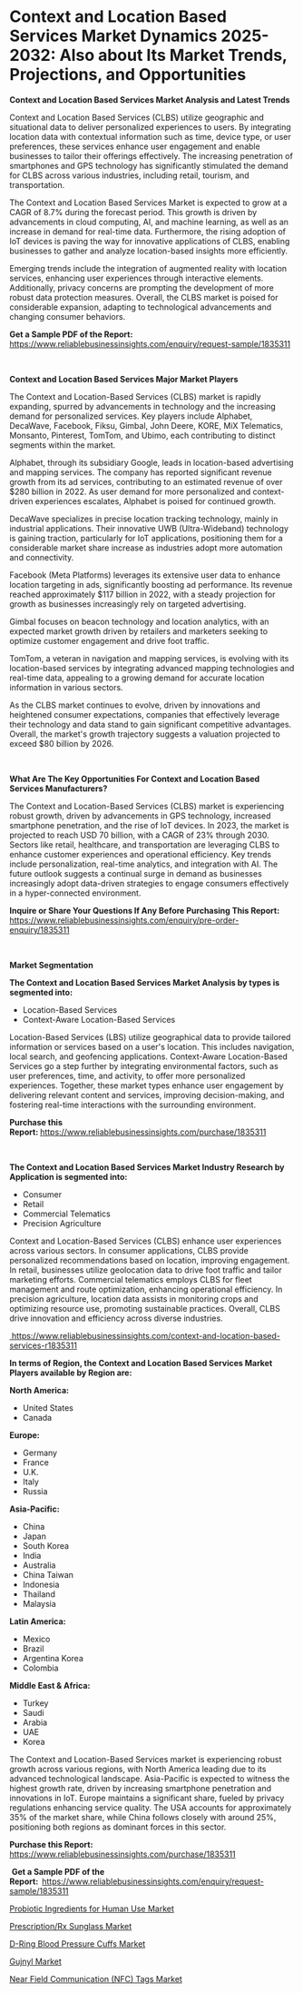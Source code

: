 <p><h1>Context and Location Based Services Market Dynamics 2025-2032: Also about Its Market Trends, Projections, and Opportunities</h1></p><p><strong>Context and Location Based Services Market Analysis and Latest Trends</strong></p>
<p><p>Context and Location Based Services (CLBS) utilize geographic and situational data to deliver personalized experiences to users. By integrating location data with contextual information such as time, device type, or user preferences, these services enhance user engagement and enable businesses to tailor their offerings effectively. The increasing penetration of smartphones and GPS technology has significantly stimulated the demand for CLBS across various industries, including retail, tourism, and transportation.</p><p>The Context and Location Based Services Market is expected to grow at a CAGR of 8.7% during the forecast period. This growth is driven by advancements in cloud computing, AI, and machine learning, as well as an increase in demand for real-time data. Furthermore, the rising adoption of IoT devices is paving the way for innovative applications of CLBS, enabling businesses to gather and analyze location-based insights more efficiently.</p><p>Emerging trends include the integration of augmented reality with location services, enhancing user experiences through interactive elements. Additionally, privacy concerns are prompting the development of more robust data protection measures. Overall, the CLBS market is poised for considerable expansion, adapting to technological advancements and changing consumer behaviors.</p></p>
<p><strong>Get a Sample PDF of the Report:&nbsp;</strong> <a href="https://www.reliablebusinessinsights.com/enquiry/request-sample/1835311?utm_campaign=1113&utm_medium=2&utm_source=Github&utm_content=ia&utm_term=26032025&utm_id=context-and-location-based-services">https://www.reliablebusinessinsights.com/enquiry/request-sample/1835311</a></p>
<p>&nbsp;</p>
<p><strong>Context and Location Based Services Major Market Players</strong></p>
<p><p>The Context and Location-Based Services (CLBS) market is rapidly expanding, spurred by advancements in technology and the increasing demand for personalized services. Key players include Alphabet, DecaWave, Facebook, Fiksu, Gimbal, John Deere, KORE, MiX Telematics, Monsanto, Pinterest, TomTom, and Ubimo, each contributing to distinct segments within the market.</p><p>Alphabet, through its subsidiary Google, leads in location-based advertising and mapping services. The company has reported significant revenue growth from its ad services, contributing to an estimated revenue of over $280 billion in 2022. As user demand for more personalized and context-driven experiences escalates, Alphabet is poised for continued growth.</p><p>DecaWave specializes in precise location tracking technology, mainly in industrial applications. Their innovative UWB (Ultra-Wideband) technology is gaining traction, particularly for IoT applications, positioning them for a considerable market share increase as industries adopt more automation and connectivity.</p><p>Facebook (Meta Platforms) leverages its extensive user data to enhance location targeting in ads, significantly boosting ad performance. Its revenue reached approximately $117 billion in 2022, with a steady projection for growth as businesses increasingly rely on targeted advertising.</p><p>Gimbal focuses on beacon technology and location analytics, with an expected market growth driven by retailers and marketers seeking to optimize customer engagement and drive foot traffic.</p><p>TomTom, a veteran in navigation and mapping services, is evolving with its location-based services by integrating advanced mapping technologies and real-time data, appealing to a growing demand for accurate location information in various sectors.</p><p>As the CLBS market continues to evolve, driven by innovations and heightened consumer expectations, companies that effectively leverage their technology and data stand to gain significant competitive advantages. Overall, the market's growth trajectory suggests a valuation projected to exceed $80 billion by 2026.</p></p>
<p>&nbsp;</p>
<p><strong>What Are The Key Opportunities For Context and Location Based Services Manufacturers?</strong></p>
<p><p>The Context and Location-Based Services (CLBS) market is experiencing robust growth, driven by advancements in GPS technology, increased smartphone penetration, and the rise of IoT devices. In 2023, the market is projected to reach USD 70 billion, with a CAGR of 23% through 2030. Sectors like retail, healthcare, and transportation are leveraging CLBS to enhance customer experiences and operational efficiency. Key trends include personalization, real-time analytics, and integration with AI. The future outlook suggests a continual surge in demand as businesses increasingly adopt data-driven strategies to engage consumers effectively in a hyper-connected environment.</p></p>
<p><strong>Inquire or Share Your Questions If Any Before Purchasing This Report:</strong> <a href="https://www.reliablebusinessinsights.com/enquiry/pre-order-enquiry/1835311?utm_campaign=1113&utm_medium=2&utm_source=Github&utm_content=ia&utm_term=26032025&utm_id=context-and-location-based-services">https://www.reliablebusinessinsights.com/enquiry/pre-order-enquiry/1835311</a></p>
<p>&nbsp;</p>
<p><strong>Market Segmentation</strong></p>
<p><strong>The Context and Location Based Services Market Analysis by types is segmented into:</strong></p>
<p><ul><li>Location-Based Services</li><li>Context-Aware Location-Based Services</li></ul></p>
<p><p>Location-Based Services (LBS) utilize geographical data to provide tailored information or services based on a user's location. This includes navigation, local search, and geofencing applications. Context-Aware Location-Based Services go a step further by integrating environmental factors, such as user preferences, time, and activity, to offer more personalized experiences. Together, these market types enhance user engagement by delivering relevant content and services, improving decision-making, and fostering real-time interactions with the surrounding environment.</p></p>
<p><strong>Purchase this Report:&nbsp;</strong><a href="https://www.reliablebusinessinsights.com/purchase/1835311?utm_campaign=1113&utm_medium=2&utm_source=Github&utm_content=ia&utm_term=26032025&utm_id=context-and-location-based-services">https://www.reliablebusinessinsights.com/purchase/1835311</a></p>
<p>&nbsp;</p>
<p><strong>The Context and Location Based Services Market Industry Research by Application is segmented into:</strong></p>
<p><ul><li>Consumer</li><li>Retail</li><li>Commercial Telematics</li><li>Precision Agriculture</li></ul></p>
<p><p>Context and Location-Based Services (CLBS) enhance user experiences across various sectors. In consumer applications, CLBS provide personalized recommendations based on location, improving engagement. In retail, businesses utilize geolocation data to drive foot traffic and tailor marketing efforts. Commercial telematics employs CLBS for fleet management and route optimization, enhancing operational efficiency. In precision agriculture, location data assists in monitoring crops and optimizing resource use, promoting sustainable practices. Overall, CLBS drive innovation and efficiency across diverse industries.</p></p>
<p><a href="https://www.reliablebusinessinsights.com/context-and-location-based-services-r1835311?utm_campaign=1113&utm_medium=2&utm_source=Github&utm_content=ia&utm_term=26032025&utm_id=context-and-location-based-services">&nbsp;https://www.reliablebusinessinsights.com/context-and-location-based-services-r1835311</a></p>
<p><strong>In terms of Region, the Context and Location Based Services Market Players available by Region are:</strong></p>
<p>
    <p> <strong> North America: </strong>
        <ul>
            <li>United States</li>
            <li>Canada</li>
        </ul>
        </p> 
    <p> <strong> Europe: </strong>
        <ul>
            <li>Germany</li>
            <li>France</li>
            <li>U.K.</li>
            <li>Italy</li>
            <li>Russia</li>
        </ul>
        </p> 
    <p> <strong> Asia-Pacific: </strong>
        <ul>
            <li>China</li>
            <li>Japan</li>
            <li>South Korea</li>
            <li>India</li>
            <li>Australia</li>
            <li>China Taiwan</li>
            <li>Indonesia</li>
            <li>Thailand</li>
            <li>Malaysia</li>
        </ul>
        </p> 
    <p> <strong> Latin America: </strong>
        <ul>
            <li>Mexico</li>
            <li>Brazil</li>
            <li>Argentina Korea</li>
            <li>Colombia</li>
        </ul>
        </p> 
    <p> <strong> Middle East & Africa: </strong>
        <ul>
            <li>Turkey</li>
            <li>Saudi</li>
            <li>Arabia</li>
            <li>UAE</li>
            <li>Korea</li>
        </ul>
    </p>
    </p>
<p><p>The Context and Location-Based Services market is experiencing robust growth across various regions, with North America leading due to its advanced technological landscape. Asia-Pacific is expected to witness the highest growth rate, driven by increasing smartphone penetration and innovations in IoT. Europe maintains a significant share, fueled by privacy regulations enhancing service quality. The USA accounts for approximately 35% of the market share, while China follows closely with around 25%, positioning both regions as dominant forces in this sector.</p></p>
<p><strong>Purchase this Report: </strong><a href="https://www.reliablebusinessinsights.com/purchase/1835311?utm_campaign=1113&utm_medium=2&utm_source=Github&utm_content=ia&utm_term=26032025&utm_id=context-and-location-based-services">https://www.reliablebusinessinsights.com/purchase/1835311</a></p>
<p>&nbsp;<strong>Get a Sample PDF of the Report:&nbsp;&nbsp;</strong><a href="https://www.reliablebusinessinsights.com/enquiry/request-sample/1835311?utm_campaign=1113&utm_medium=2&utm_source=Github&utm_content=ia&utm_term=26032025&utm_id=context-and-location-based-services">https://www.reliablebusinessinsights.com/enquiry/request-sample/1835311</a></p>
<p><strong></strong></p>
<p><p><a href="https://github.com/sarialahipff/Market-Research-Report-List-1/blob/main/probiotic-ingredients-for-human-use-market.md?utm_campaign=1113&utm_medium=2&utm_source=Github&utm_content=ia&utm_term=26032025&utm_id=context-and-location-based-services">Probiotic Ingredients for Human Use Market</a></p><p><a href="https://github.com/karydacamu/Market-Research-Report-List-1/blob/main/prescriptionrx-sunglass-market.md?utm_campaign=1113&utm_medium=2&utm_source=Github&utm_content=ia&utm_term=26032025&utm_id=context-and-location-based-services">Prescription/Rx Sunglass Market</a></p><p><a href="https://github.com/mafeasavzal/Market-Research-Report-List-1/blob/main/d-ring-blood-pressure-cuffs-market.md?utm_campaign=1113&utm_medium=2&utm_source=Github&utm_content=ia&utm_term=26032025&utm_id=context-and-location-based-services">D-Ring Blood Pressure Cuffs Market</a></p><p><a href="https://github.com/seemagarbeha/Market-Research-Report-List-1/blob/main/gujnyl-market.md?utm_campaign=1113&utm_medium=2&utm_source=Github&utm_content=ia&utm_term=26032025&utm_id=context-and-location-based-services">Gujnyl Market</a></p><p><a href="https://github.com/iyachikareva/Market-Research-Report-List-1/blob/main/near-field-communication-nfc-tags-market.md?utm_campaign=1113&utm_medium=2&utm_source=Github&utm_content=ia&utm_term=26032025&utm_id=context-and-location-based-services">Near Field Communication (NFC) Tags Market</a></p></p>